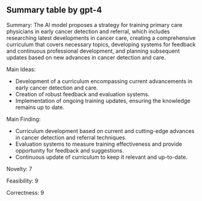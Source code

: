 ## Summary table by gpt-4
Summary: 
The AI model proposes a strategy for training primary care physicians in early cancer detection and referral, which includes researching latest developments in cancer care, creating a comprehensive curriculum that covers necessary topics, developing systems for feedback and continuous professional development, and planning subsequent updates based on new advances in cancer detection and care.

Main Ideas: 
- Development of a curriculum encompassing current advancements in early cancer detection and care.
- Creation of robust feedback and evaluation systems.
- Implementation of ongoing training updates, ensuring the knowledge remains up to date.

Main Finding: 
- Curriculum development based on current and cutting-edge advances in cancer detection and referral techniques.
- Evaluation systems to measure training effectiveness and provide opportunity for feedback and suggestions.
- Continuous update of curriculum to keep it relevant and up-to-date.

Novelty: 7

Feasibility: 9

Correctness: 9